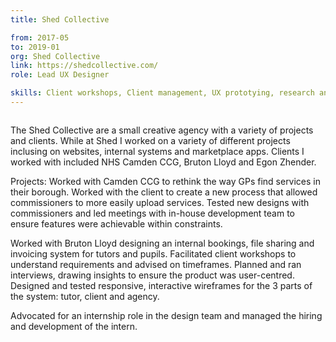 ```yaml
---
title: Shed Collective

from: 2017-05
to: 2019-01
org: Shed Collective
link: https://shedcollective.com/ 
role: Lead UX Designer

skills: Client workshops, Client management, UX prototying, research and testing, User journey mapping, Mentorship
---
```


<img src="logo-shed.png" class="cvlogo" alt=''></img>

<div>
The Shed Collective are a small creative agency with a variety of projects and clients. While at Shed I worked on a variety of different projects inclusing on websites, internal systems and marketplace apps. Clients I worked with included NHS Camden CCG, Bruton Lloyd and Egon Zhender. 

Projects: 
Worked with Camden CCG to rethink the way GPs find services in their borough. Worked with the client to create a new process that allowed commissioners to more easily upload services. Tested new designs with commissioners and led meetings with in-house development team to ensure features were achievable within constraints.

Worked with Bruton Lloyd designing an internal bookings, file sharing and invoicing system for tutors and pupils. Facilitated client workshops to understand requirements and advised on timeframes. Planned and ran interviews, drawing insights to ensure the product was user-centred. Designed and tested responsive, interactive wireframes for the 3 parts of the system: tutor, client and agency.

Advocated for an internship role in the design team and managed the hiring and development of the intern.
</div>